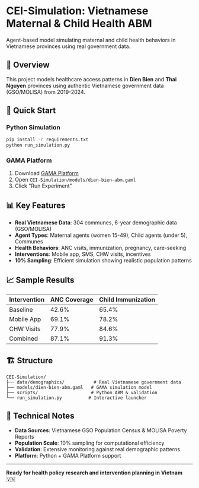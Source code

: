 # CEI-Simulation: Vietnamese Maternal & Child Health ABM

Agent-based model simulating maternal and child health behaviors in Vietnamese provinces using real government data.

## 🎯 Overview

This project models healthcare access patterns in **Dien Bien** and **Thai Nguyen** provinces using authentic Vietnamese government data (GSO/MOLISA) from 2019-2024.

## 🚀 Quick Start

### Python Simulation
```bash
pip install -r requirements.txt
python run_simulation.py
```

### GAMA Platform
1. Download [GAMA Platform](https://gama-platform.org/download)
2. Open `CEI-Simulation/models/dien-bien-abm.gaml`
3. Click "Run Experiment"

## 📊 Key Features

- **Real Vietnamese Data**: 304 communes, 6-year demographic data (GSO/MOLISA)
- **Agent Types**: Maternal agents (women 15-49), Child agents (under 5), Communes
- **Health Behaviors**: ANC visits, immunization, pregnancy, care-seeking
- **Interventions**: Mobile app, SMS, CHW visits, incentives
- **10% Sampling**: Efficient simulation showing realistic population patterns

## 📈 Sample Results

| Intervention | ANC Coverage | Child Immunization |
|-------------|--------------|-------------------|
| Baseline    | 42.6%        | 65.4%            |
| Mobile App  | 69.1%        | 78.2%            |
| CHW Visits  | 77.9%        | 84.6%            |
| Combined    | 87.1%        | 91.3%            |

## 🏗️ Structure

```
CEI-Simulation/
├── data/demographics/           # Real Vietnamese government data
├── models/dien-bien-abm.gaml   # GAMA simulation model  
├── scripts/                    # Python ABM & validation
└── run_simulation.py          # Interactive launcher
```

## 🔧 Technical Notes

- **Data Sources**: Vietnamese GSO Population Census & MOLISA Poverty Reports
- **Population Scale**: 10% sampling for computational efficiency
- **Validation**: Extensive monitoring against real demographic patterns
- **Platform**: Python + GAMA Platform support

---

**Ready for health policy research and intervention planning in Vietnam** 🇻🇳
